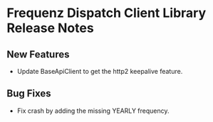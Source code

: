 # Frequenz Dispatch Client Library Release Notes

## New Features

* Update BaseApiClient to get the http2 keepalive feature.

## Bug Fixes

* Fix crash by adding the missing YEARLY frequency.
